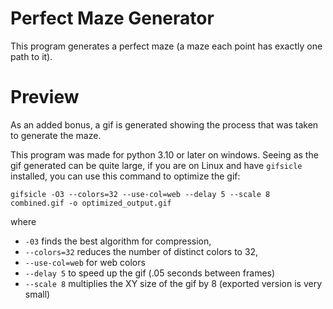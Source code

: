# Perfect Maze Generator

This program generates a perfect maze (a maze each point has exactly one path to it).

# Preview
As an added bonus, a gif is generated showing the process that was taken to generate the maze.

This program was made for python 3.10 or later on windows. Seeing as the gif generated can be quite large, if you are on Linux and have `gifsicle` installed, you can use this command to optimize the gif:

`gifsicle -O3 --colors=32 --use-col=web --delay 5 --scale 8 combined.gif -o optimized_output.gif`

where 
* `-03` finds the best algorithm for compression, 
* `--colors=32` reduces the number of distinct colors to 32, 
* `--use-col=web` for web colors
* `--delay 5` to speed up the gif (.05 seconds between frames)
* `--scale 8` multiplies the XY size of the gif by 8 (exported version is very small)

